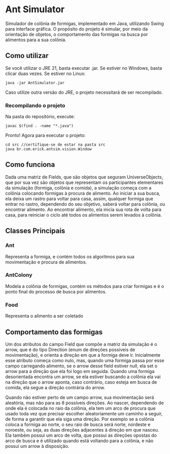# Ant Simulator

Simulador de colônia de formigas, implementado em Java, utilizando Swing para interface gráfica. O propósito do projeto é simular, por meio da orientação de objetos, o comportamento das formigas na busca por alimentos para a sua colônia.

## Como utilizar

Se você utilizar o JRE 21, basta executar .jar.
Se estiver no Windows, basta clicar duas vezes.
Se estiver no Linux:

```
java -jar AntSimulator.jar
```

Caso utilize outra versão do JRE, o projeto necessitará de ser recompilado.

### Recompilando o projeto

Na pasta do repositório, execute:

```
javac $(find . -name "*.java")
```

Pronto! Agora para executar o projeto:
```
cd src //certifique-se de estar na pasta src
java br.com.erick.antsim.vision.Window
```

## Como funciona

Dada uma matriz de Fields, que são objetos que seguram UniverseObjects, que por sua vez são objetos que representam 
os participantes elementares da simulação (formiga, colônia e comida), a simulação começa com a colônia colocando formigas à procura de alimento.
Ao iniciar a sua busca, ela deixa um rastro para voltar para casa, assim, qualquer formiga que entrar no rastro, dependendo do seu objetivo, saberá voltar
para colônia, ou encontrar alimento. Ao encontrar alimento, ela inicia sua rota de volta para casa, para reiniciar o ciclo até todos os alimentos serem levados 
à colônia.

## Classes Principais

### Ant
Representa a formiga, e contém todos os algoritmos para sua movimentação e procura de alimentos.

### AntColony
Modela a colônia de formigas, contém os métodos para criar formigas e é o ponto final do processo de busca por alimentos.

### Food
Representa o alimento a ser coletado

## Comportamento das formigas

Um dos atributos do campo Field que compõe a matriz da simulação é o arrow, que é do tipo Direction (enum de direções possíveis de movimentação), e orienta a direção em que a formiga deve ir.
Inicialmente esse atributo começa como nulo, mas, quando uma formiga passa por esse campo carregando alimento, se o arrow desse field estiver null, ela set o arrow para a direção que ela foi logo em seguida.
Quando uma formiga desorientada encontra um arrow, se ela estiver buscando a colônia ela vai na direção que o arrow aponta, caso contrário, caso esteja em busca de comida, ela segue a direção contrária do arrow.

Quando não estiver perto de um campo arrow, sua movimentação será aleatória, mas não para as 8 possíveis direções. Ao nascer, dependendo de onde ela é colocada no raio da colônia, ela tem um arco de procura que
usado toda vez que precisar escolher aleatoriamente um caminho a seguir, de forma a garantir que ela siga uma direção. Por exemplo se a colônia coloca a formiga ao norte, o seu raio de busca será norte, nordeste e noroeste, ou seja,
as duas direções adjacentes à direção em que nasceu. Ela também possui um arco de volta, que possui as direções opostas do arco de busca e é utilizado quando está voltando para a colônia, e não possui um arrow à disposição.
